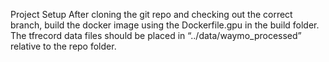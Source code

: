 
Project Setup
After cloning the git repo and checking out the correct branch, build the docker image using the Dockerfile.gpu in the build folder. The tfrecord data files should be placed in “../data/waymo_processed” relative to the repo folder.
